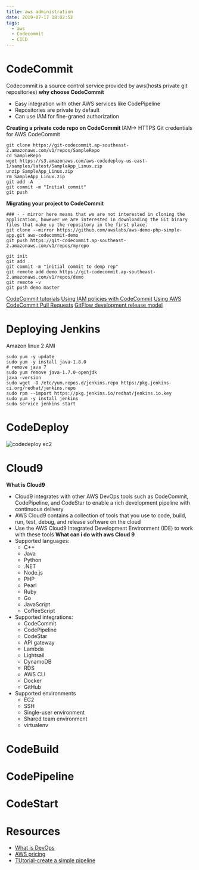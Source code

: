 ```yaml
---
title: aws administration
date: 2019-07-17 18:02:52
tags: 
  - aws 
  - Codecommit
  - CICD
---
```

# CodeCommit
Codecommit is a source control service provided by aws(hosts private git repositories)
**why choose CodeCommit**
- Easy integration with other AWS services like CodePipeline
- Repositories are private by default
- Can use IAM for fine-graned authorization

**Creating a private code repo on CodeCommit**
IAM-> HTTPS Git credentials for AWS CodeCommit

```
git clone https://git-codecommit.ap-southeast-2.amazonaws.com/v1/repos/SampleRepo
cd SampleRepo
wget https://s3.amazonaws.com/aws-codedeploy-us-east-1/samples/latest/SampleApp_Linux.zip
unzip SampleApp_Linux.zip
rm SampleApp_Linux.zip
git add -A
git commit -m "Initial commit"
git push
```
**Migrating your project to CodeCommit**
```
### - - mirror here means that we are not interested in cloning the application, however we are interested in downloading the Git binary files that make up the repository in the first place. 
git clone --mirror https://github.com/awslabs/aws-demo-php-simple-app.git aws-codecommit-demo
git push https://git-codecommit.ap-southeast-2.amazonaws.com/v1/repos/myrepo
```


```
git init
git add .
git commit -m "initial commit to demp rep"
git remote add demo https://git-codecommit.ap-southeast-2.amazonaws.com/v1/repos/demo
git remote -v
git push demo master
```
[CodeCommit tutorials](https://docs.aws.amazon.com/codecommit/latest/userguide/getting-started-cc.html)
[Using IAM policies with CodeCommit](https://docs.aws.amazon.com/codecommit/latest/userguide/auth-and-access-control-iam-identity-based-access-control.html)
[Using AWS CodeCommit Pull Requests](https://aws.amazon.com/blogs/devops/using-aws-codecommit-pull-requests-to-request-code-reviews-and-discuss-code/)
[GitFlow development release model](https://datasift.github.io/gitflow/IntroducingGitFlow.html)

# Deploying Jenkins 
Amazon linux 2 AMI
```
sudo yum -y update
sudo yum -y install java-1.8.0
# remove java 7
sudo yum remove java-1.7.0-openjdk
java -version
sudo wget -O /etc/yum.repos.d/jenkins.repo https:/pkg.jenkins-ci.org/redhat/jenkins.repo 
sudo rpm --import https://pkg.jenkins.io/redhat/jenkins.io.key
sudo yum -y install jenkins
sudo service jenkins start
```

# CodeDeploy
![codedeploy ec2](https://i.imgur.com/ZRCFrZP.png)

# Cloud9
**What is Cloud9**
- Cloud9 integrates with other AWS DevOps tools such as CodeCommit, CodePipeline, and CodeStar to enable a rich development pipeline with continuous delivery
- AWS Cloud9 contains a collection of tools that you use to code, build, run, test, debug, and release software on the cloud
- Use the AWS Cloud9 Integrated Development Environment (IDE) to work with these tools
**What can i do with aws Cloud 9**
- Supported languages:
  - C++
  - Java
  - Python
  - .NET
  - Node.js
  - PHP
  - Pearl
  - Ruby
  - Go
  - JavaScript
  - CoffeeScript
- Supported integrations:
  - CodeCommit
  - CodePipeline
  - CodeStar
  - API gateway
  - Lambda
  - Lightsail
  - DynamoDB
  - RDS
  - AWS CLI
  - Docker
  - GitHub
- Supported environments
  - EC2
  - SSH
  - Single-user environment
  - Shared team environment
  - virtualenv
# CodeBuild
# CodePipeline
# CodeStart

# Resources
- [What is DevOps](https://aws.amazon.com/devops/what-is-devops/)
- [AWS pricing](https://aws.amazon.com/pricing/)
- [TUtorial-create a simple pipeline](https://docs.aws.amazon.com/codepiepline/latest/userguide/tutorials-simple-codecommit.html)

